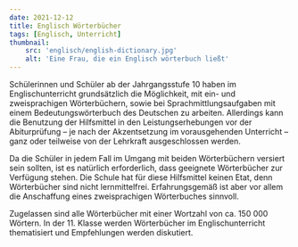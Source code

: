 ```yaml
---
date: 2021-12-12
title: Englisch Wörterbücher
tags: [Englisch, Unterricht]
thumbnail:
    src: 'englisch/english-dictionary.jpg'
    alt: 'Eine Frau, die ein Englisch wörterbuch ließt'
---
```



Schülerinnen und Schüler ab der Jahrgangsstufe 10 haben im Englischunterricht grundsätzlich die Möglichkeit, mit ein- und zweisprachigen Wörterbüchern, sowie bei Sprachmittlungsaufgaben mit einem Bedeutungswörterbuch des Deutschen zu arbeiten. Allerdings kann die Benutzung der Hilfsmittel in den Leistungserhebungen vor der Abiturprüfung – je nach der Akzentsetzung im vorausgehenden Unterricht – ganz oder teilweise von der Lehrkraft ausgeschlossen werden.

Da die Schüler in jedem Fall im Umgang mit beiden Wörterbüchern versiert sein sollten, ist es natürlich erforderlich, dass geeignete Wörterbücher zur Verfügung stehen. Die Schule hat für diese Hilfsmittel keinen Etat, denn Wörterbücher sind nicht lernmittelfrei. Erfahrungsgemäß ist aber vor allem die Anschaffung eines zweisprachigen Wörterbuches sinnvoll.

Zugelassen sind alle Wörterbücher mit einer Wortzahl von ca. 150 000 Wörtern. In der 11. Klasse werden Wörterbücher im Englischunterricht thematisiert und Empfehlungen werden diskutiert.